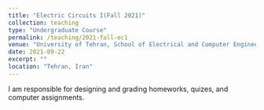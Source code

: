 ```yaml
---
title: "Electric Circuits I(Fall 2021)"
collection: teaching
type: "Undergraduate Course"
permalink: /teaching/2021-fall-ec1
venue: "University of Tehran, School of Electrical and Computer Engineering"
date: 2021-09-22
excerpt: ""
location: "Tehran, Iran"
---
```


I am responsible for designing and grading homeworks, quizes, and computer assignments.

<!---
Heading 1
======

Heading 2
======

Heading 3
======
--->
